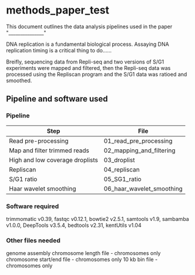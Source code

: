 # methods_paper_test

This document outlines the data analysis pipelines used in the paper "_______________" 

DNA replication is a fundamental biological process. Assaying DNA replication timing is a critical thing to do......


Breifly, sequencing data from Repli-seq and two versions of S/G1 experiments were mapped and filtered, then the Repli-seq data was processed using the Repliscan program and the S/G1 data was ratioed and smoothed. 



## Pipeline and software used
### Pipeline
Step  | File 
--- | --- 
Read pre-processing | 01_read_pre_processing
Map and filter trimmed reads | 02_mapping_and_filtering
High and low coverage droplists | 03_droplist
Repliscan | 04_repliscan
S/G1 ratio | 05_SG1_ratio
Haar wavelet smoothing | 06_haar_wavelet_smoothing

### Software required
trimmomatic v0.39, fastqc v0.12.1, bowtie2 v2.5.1, samtools v1.9, sambamba v1.0.0, DeepTools v3.5.4, bedtools v2.31, kentUtils v1.04

### Other files needed
genome assembly
chromosome length file - chromosomes only
chromosome start/end file - chromosomes only
10 kb bin file - chromosomes only


